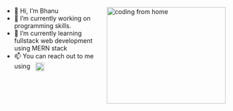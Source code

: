 - 👋 Hi, I’m Bhanu <img align="right" alt="coding from home" src= "https://camo.githubusercontent.com/410dd0b1b800cd1e13965237beee2a32474be978/68747470733a2f2f6d656469612e67697068792e636f6d2f6d656469612f4d3967624264396e6244724f5475314d71782f67697068792e676966" height = 220 width = 270/>
- 🔭 I’m currently working on programming skills.
- 🌱 I’m currently learning fullstack web development using MERN stack
- 📫 You can reach out to me using &nbsp; <a href="https://linkedin.com/in/bhanups10" target="blank"><img align="center" src="https://i.pinimg.com/originals/de/b4/6f/deb46f02a59e3b3a2aa58fac16290d63.gif" alt="Bhanu Pratap" height="20" width="20" /></a> &nbsp;
<br/> 

<!---
bhanups10/bhanups10 is a ✨ special ✨ repository because its `README.md` (this file) appears on your GitHub profile.
You can click the Preview link to take a look at your changes.

- 👀 I’m interested in exploring the opportunities that create impact
- 💞️ I’m looking to collaborate on ...
Twitter link-----
 <a href="https://twitter.com/bhanups10" target="blank"><img align="center" src="https://cliply.co/wp-content/uploads/2019/07/371907030_TWITTER_ICON_TRANSPARENT_400.gif" alt="Bhanu Pratap" height="35" width="35" /></a> &nbsp;
--->
